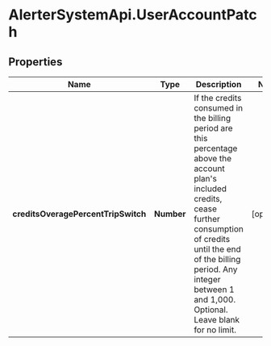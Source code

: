 # AlerterSystemApi.UserAccountPatch

## Properties

Name | Type | Description | Notes
------------ | ------------- | ------------- | -------------
**creditsOveragePercentTripSwitch** | **Number** | If the credits consumed in the billing period are this percentage above the account plan&#39;s included credits, cease further consumption of credits until the end of the billing period. Any integer between 1 and 1,000. Optional. Leave blank for no limit. | [optional] 


